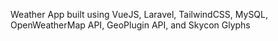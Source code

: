 Weather App built using VueJS, Laravel, TailwindCSS, MySQL, OpenWeatherMap API, GeoPlugin API, and Skycon Glyphs
